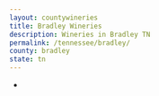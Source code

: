 ```yaml
---
layout: countywineries
title: Bradley Wineries
description: Wineries in Bradley TN
permalink: /tennessee/bradley/
county: bradley
state: tn
---
```

-
